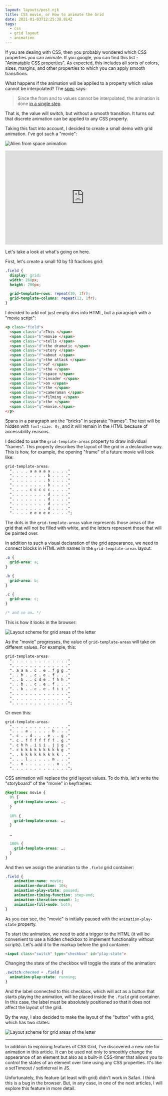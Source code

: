 ```yaml
---
layout: layouts/post.njk
title: CSS movie, or How to animate the Grid
date: 2021-01-03T12:25:38.814Z
tags:
  - css
  - grid layout
  - animation
---
```

If you are dealing with CSS, then you probably wondered which CSS properties you can animate. If you google, you can find this list - ["Animatable CSS properties"](https://developer.mozilla.org/en-US/docs/Web/CSS/CSS_animated_properties). As expected, this includes all sorts of colors, sizes, margins, and other properties to which you can apply smooth transitions.

What happens if the animation will be applied to a property which value cannot be interpolated? The [spec](https://drafts.csswg.org/css-transitions/#animatable-properties) says:

> Since the from and to values cannot be interpolated, the animation is done [in a single step](https://drafts.csswg.org/css-transitions/#step-types).

That is, the value will switch, but without a smooth transition. It turns out that discrete animation can be applied to any CSS property.

Taking this fact into account, I decided to create a small demo with grid animation. I've got such a "movie":

![Alien from space animation](/images/1-gf8uq4fl41ixwuatcxycaq.gif)

<iframe height="300" style="width: 100%;" scrolling="no" title="CSS grid movie" src="https://codepen.io/juwain/embed/preview/aqxyxY?height=300&theme-id=9939&default-tab=result" frameborder="no" loading="lazy" allowtransparency="true" allowfullscreen="true">
  See the Pen <a href='https://codepen.io/juwain/pen/aqxyxY'>CSS grid movie</a> by juwain
  (<a href='https://codepen.io/juwain'>@juwain</a>) on <a href='https://codepen.io'>CodePen</a>.
</iframe>

Let's take a look at what's going on here.

First, let's create a small 10 by 13 fractions grid:

```css
.field {
  display: grid;
  width: 260px;
  height: 200px;

  grid-template-rows: repeat(10, 1fr);
  grid-template-columns: repeat(13, 1fr);
}
```

I decided to add not just empty divs into HTML, but a paragraph with a "movie script":

```html
<p class="field">
  <span class="a">This </span>
  <span class="b">movie </span>
  <span class="c">tells </span>
  <span class="d">the dramatic </span>
  <span class="e">story </span>
  <span class="f">about </span>
  <span class="g">the attack </span>
  <span class="h">of </span>
  <span class="i">the </span>
  <span class="j">space </span>
  <span class="k">invader </span>
  <span class="l">on </span>
  <span class="m">the </span>
  <span class="n">cameraman </span>
  <span class="o">filming </span>
  <span class="p">the </span> 
  <span class="q">movie.</span>
</p>
```

Spans in a paragraph are the "bricks" in separate "frames". The text will be hidden with `font-size: 0;`, and it will remain in the HTML because of accessibility reasons.

I decided to use the `grid-template-areas` property to draw individual "frames". This property describes the layout of the grid in a declarative way. This is how, for example, the opening "frame" of a future movie will look like:

```css
grid-template-areas:
  ". . . . a a a a a . . . ."
  ". . . . . . . . b . . . ."
  ". . . . . . . . b . . . ."
  ". . . . . . . . b . . . ."
  ". . . . c c c c c . . . ."
  ". . . . . . . . d . . . ."
  ". . . . . . . . d . . . ."
  ". . . . . . . . d . . . ."
  ". . . . . . . . d . . . ."
  ". . . . e e e e e . . . .";
```

The dots in the `grid-template-areas` value represents those areas of the grid that will not be filled with white, and the letters represent those that will be painted over.

In addition to such a visual declaration of the grid appearance, we need to connect blocks in HTML with names in the `grid-template-areas` layout:

```css
.a {
  grid-area: a;
}

.b {
  grid-area: b;
}

.c {
  grid-area: c;
}

/* and so on… */
```

This is how it looks in the browser:

![Layout scheme for grid areas of the letter](/images/1-xpcz-lkdxfta5lzp14ym2q.gif)

As the "movie" progresses, the value of `grid-template-areas` will take on different values. For example, this:

```css
grid-template-areas:
  ". . . . . . . . . . . . ."
  ". . . . . . . . . . . . ."
  ". a a a . c . e . f g g ."
  ". . b . . c . e . f . . ."
  ". . b . . c d e . f h h ."
  ". . b . . c . e . f . . ."
  ". . b . . c . e . f i i ."
  ". . . . . . . . . . . . ."
  ". . . . . . . . . . . . ."
  ". . . . . . . . . . . . .";
```

Or even this:

```css
grid-template-areas:
  ". . . . . . . . . . . . ."
  ". . . a . . . . . b . . ."
  ". c . . d . . . e . . g ."
  ". c . f f f f f f f . g ."
  ". c h h . i i i . j j g ."
  ". c k k k k k k k k k g ."
  ". . k k k k k k k k k . ."
  ". . . l . . . . . m . . ."
  ". . n . . . . . . . o . ."
  ". . . . . . . . . . . . .";
```

CSS animation will replace the grid layout values. To do this, let's write the "storyboard" of the "movie" in keyframes:

```css
@keyframes movie {
  0% {
    grid-template-areas: …;
  }
  
  10% {
    grid-template-areas: …;
  }
  
  …

  100% {
    grid-template-areas: …;
  }
}
```

And then we assign the animation to the `.field` grid container:

```css
.field {
    animation-name: movie;
    animation-duration: 10s;
    animation-play-state: paused;
    animation-timing-function: step-end;
    animation-iteration-count: 1;
    animation-fill-mode: both;
}
```

As you can see, the "movie" is initially paused with the `animation-play-state` property.

To start the animation, we need to add a trigger to the HTML (it will be convenient to use a hidden checkbox to implement functionality without scripts). Let's add it to the markup before the grid container:

```html
<input class="switch" type="checkbox" id="play-state">
```

Changing the state of the checkbox will toggle the state of the animation:

```css
.switch:checked + .field {
  animation-play-state: running;
}
```

And the label connected to this checkbox, which will act as a button that starts playing the animation, will be placed inside the `.field` grid container. In this case, the label must be absolutely positioned so that it does not affect the layout of the grid.

By the way, I also decided to make the layout of the "button" with a grid, which has two states:

![Layout scheme for grid areas of the letter](/images/1-np6h_i6-1r1i56v-ln9g0g.gif)

- - -

In addition to exploring features of CSS Grid, I've discovered a new role for animation in this article. It can be used not only to smoothly change the appearance of an element but also as a built-in CSS-timer that allows you to control the states of an element over time using any CSS properties. It's like a setTimeout / setInterval in JS.

Unfortunately, this feature (at least with grid) didn't work in Safari. I think this is a bug in the browser. But, in any case, in one of the next articles, I will explore this feature in more detail.